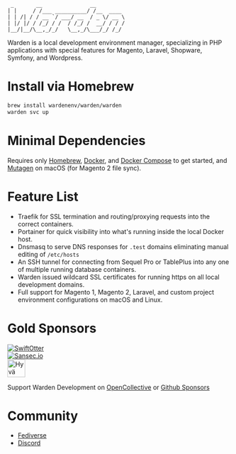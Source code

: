 ```
 _       __               __         
| |     / /___ __________/ /__  ____ 
| | /| / / __ `/ ___/ __  / _ \/ __ \
| |/ |/ / /_/ / /  / /_/ /  __/ / / /
|__/|__/\__,_/_/   \__,_/\___/_/ /_/ 
```

Warden is a local development environment manager, specializing in PHP applications with special features for Magento, Laravel, Shopware, Symfony, and Wordpress.

# Install via Homebrew

```bash
brew install wardenenv/warden/warden
warden svc up
```

# Minimal Dependencies
<p>Requires only <a class="link" href="https://brew.sh" target="_blank">Homebrew</a>, <a href="https://docs.docker.com/install/" class="link" target="_blank">Docker</a>, and <a href="https://docs.docker.com/compose/install/" class="link" target="_blank">Docker Compose</a> to get started, and <a href="https://mutagen.io/" class="link" target="_blank">Mutagen</a> on macOS (for Magento 2 file sync).</p>

# Feature List
<ul class="list--indented">
    <li>Traefik for SSL termination and routing/proxying requests into the correct containers.</li>
    <li>Portainer for quick visibility into what's running inside the local Docker host.</li>
    <li>Dnsmasq to serve DNS responses for <code>.test</code> domains eliminating manual editing of <code>/etc/hosts</code></li>
    <li>An SSH tunnel for connecting from Sequel Pro or TablePlus into any one of multiple running database containers.</li>
    <li>Warden issued wildcard SSL certificates for running https on all local development domains.</li>
    <li>Full support for Magento 1, Magento 2, Laravel, and custom project environment configurations on macOS and Linux.</li>
</ul>

# Gold Sponsors
[![SwiftOtter](https://warden.dev/img/sponsors/swiftotter.svg)](https://www.swiftotter.com/)  
[![Sansec.io](https://warden.dev/img/sponsors/sansec.svg)](https://www.sansec.io/)  
[<img src="https://warden.dev/img/sponsors/hyva.svg" height="40" alt="Hyvä" />](https://www.hyva.io/)

Support Warden Development on <a href="https://opencollective.com/warden" rel="me" class="link">OpenCollective</a> or <a href="https://github.com/sponsors/wardenenv" rel="me" class="link">Github Sponsors</a>

# Community

* <a href="https://phpc.social/@warden" rel="me">Fediverse</a>
* <a href="https://discord.gg/dckp5HZgcu" rel="me">Discord</a>

